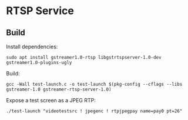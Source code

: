 # RTSP Service

## Build

Install dependencies:
```
sudo apt install gstreamer1.0-rtsp libgstrtspserver-1.0-dev gstreamer1.0-plugins-ugly
```

Build:
```
gcc -Wall test-launch.c -o test-launch $(pkg-config --cflags --libs gstreamer-1.0 gstreamer-rtsp-server-1.0)
```

Expose a test screen as a JPEG RTP:

```
./test-launch "videotestsrc ! jpegenc ! rtpjpegpay name=pay0 pt=26" 
```
